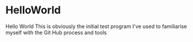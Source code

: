 # HelloWorld
Hello World
This is obviously the initial test program I've used to familiarise myself with the Git Hub process and tools
